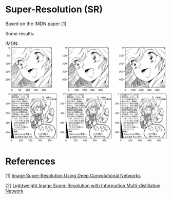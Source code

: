 Super-Resolution (SR)
=====================================================
Based on the IMDN paper [1].

Some results:

IMDN:
![](https://github.com/sandrazd459/sr-repo/blob/main/image/test1.png)
![](https://github.com/sandrazd459/sr-repo/blob/main/image/test2.png)

References
==========
[1] [Image Super-Resolution Using Deep Convolutional Networks](https://arxiv.org/abs/1501.00092)

[2] [Lightweight Image Super-Resolution with Information Multi-distillation Network](https://arxiv.org/abs/1909.118562)

